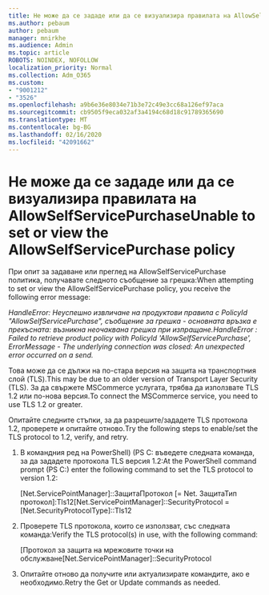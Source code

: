 ```yaml
---
title: Не може да се зададе или да се визуализира правилата на AllowSelfServicePurchase
ms.author: pebaum
author: pebaum
manager: mnirkhe
ms.audience: Admin
ms.topic: article
ROBOTS: NOINDEX, NOFOLLOW
localization_priority: Normal
ms.collection: Adm_O365
ms.custom:
- "9001212"
- "3526"
ms.openlocfilehash: a9b6e36e8034e71b3e72c49e3cc68a126ef97aca
ms.sourcegitcommit: cb9505f9eca032af3a4194c68d18c91789365690
ms.translationtype: MT
ms.contentlocale: bg-BG
ms.lasthandoff: 02/16/2020
ms.locfileid: "42091662"
---
```

# <a name="unable-to-set-or-view-the-allowselfservicepurchase-policy"></a><span data-ttu-id="698d0-102">Не може да се зададе или да се визуализира правилата на AllowSelfServicePurchase</span><span class="sxs-lookup"><span data-stu-id="698d0-102">Unable to set or view the AllowSelfServicePurchase policy</span></span>

<span data-ttu-id="698d0-103">При опит за задаване или преглед на AllowSelfServicePurchase политика, получавате следното съобщение за грешка:</span><span class="sxs-lookup"><span data-stu-id="698d0-103">When attempting to set or view the AllowSelfServicePurchase policy, you receive the following error message:</span></span>

<span data-ttu-id="698d0-104">*HandleError: Неуспешно извличане на продуктови правила с PolicyId "AllowSelfServicePurchase", съобщение за грешка - основната връзка е прекъсната: възникна неочаквана грешка при изпращане.*</span><span class="sxs-lookup"><span data-stu-id="698d0-104">*HandleError : Failed to retrieve product policy with PolicyId 'AllowSelfServicePurchase', ErrorMessage - The underlying connection was closed: An unexpected error occurred on a send.*</span></span>

<span data-ttu-id="698d0-105">Това може да се дължи на по-стара версия на защита на транспортния слой (TLS).</span><span class="sxs-lookup"><span data-stu-id="698d0-105">This may be due to an older version of Transport Layer Security (TLS).</span></span> <span data-ttu-id="698d0-106">За да свържете MSCommerce услугата, трябва да използвате TLS 1.2 или по-нова версия.</span><span class="sxs-lookup"><span data-stu-id="698d0-106">To connect the MSCommerce service, you need to use TLS 1.2 or greater.</span></span>  

<span data-ttu-id="698d0-107">Опитайте следните стъпки, за да разрешите/зададете TLS протокола 1.2, проверете и опитайте отново.</span><span class="sxs-lookup"><span data-stu-id="698d0-107">Try the following steps to enable/set the TLS protocol to 1.2, verify, and retry.</span></span>
 1. <span data-ttu-id="698d0-108">В командния ред на PowerShell\) (PS C: въведете следната команда, за да зададете протокола TLS версия 1.2:</span><span class="sxs-lookup"><span data-stu-id="698d0-108">At the PowerShell command prompt (PS C:\) enter the following command to set the TLS protocol to version 1.2:</span></span>

    <span data-ttu-id="698d0-109">\[Net.ServicePointManager]::ЗащитаПротокол \[= Net. ЗащитаТип протокол]:Tls12</span><span class="sxs-lookup"><span data-stu-id="698d0-109">\[Net.ServicePointManager]::SecurityProtocol = \[Net.SecurityProtocolType]::Tls12</span></span>

2. <span data-ttu-id="698d0-110">Проверете TLS протокола, които се използват, със следната команда:</span><span class="sxs-lookup"><span data-stu-id="698d0-110">Verify the TLS protocol(s) in use, with the following command:</span></span>

    <span data-ttu-id="698d0-111">\[Протокол за защита на мрежовите точки на обслужване</span><span class="sxs-lookup"><span data-stu-id="698d0-111">\[Net.ServicePointManager]::SecurityProtocol</span></span> 

3. <span data-ttu-id="698d0-112">Опитайте отново да получите или актуализирате командите, ако е необходимо.</span><span class="sxs-lookup"><span data-stu-id="698d0-112">Retry the Get or Update commands as needed.</span></span>

